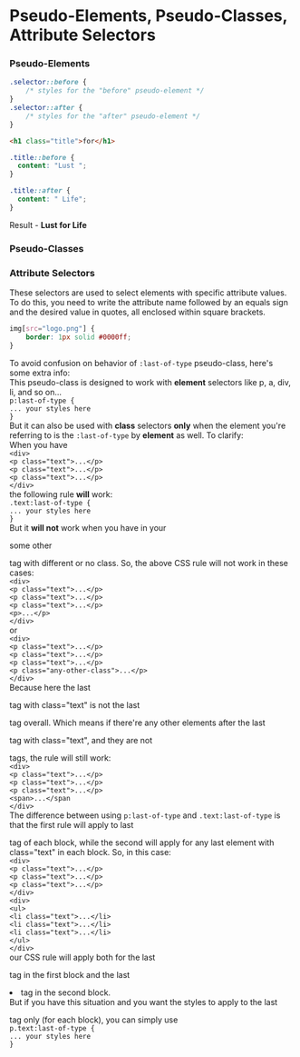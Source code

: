 # Pseudo-Elements, Pseudo-Classes, Attribute Selectors

### Pseudo-Elements
```css
.selector::before {
    /* styles for the "before" pseudo-element */
}
.selector::after {
    /* styles for the "after" pseudo-element */
}
```

```html
<h1 class="title">for</h1>
```

```css
.title::before {
  content: "Lust ";
}

.title::after {
  content: " Life";
}
```
Result  - **Lust for Life**

### Pseudo-Classes

### Attribute Selectors
These selectors are used to select elements with specific attribute values. To do this, you need to write the attribute name followed by an equals sign and the desired value in quotes, all enclosed within square brackets.
```css
img[src="logo.png"] {
    border: 1px solid #0000ff;
}
```

To avoid confusion on behavior of `:last-of-type` pseudo-class, here's some extra info:  
This pseudo-class is designed to work with **element** selectors like p, a, div, li, and so on...  
`p:last-of-type {`  
`... your styles here`  
`}`  
But it can also be used with **class** selectors **only** when the element you're referring to is the `:last-of-type` by **element** as well. To clarify:  
When you have  
`<div>`  
`<p class="text">...</p>`  
`<p class="text">...</p>`  
`<p class="text">...</p>`  
`</div>`  
the following rule **will** work:  
`.text:last-of-type {`  
`... your styles here`  
`}`  
But it **will not** work when you have in your <div> some other <p> tag with different or no class. So, the above CSS rule will not work in these cases:  
`<div>`  
`<p class="text">...</p>`  
`<p class="text">...</p>`  
`<p class="text">...</p>`  
`<p>...</p>`  
`</div>`  
or  
`<div>`  
`<p class="text">...</p>`  
`<p class="text">...</p>`  
`<p class="text">...</p>`  
`<p class="any-other-class">...</p>`  
`</div>`  
Because here the last <p> tag with class="text" is not the last <p> tag overall. Which means if there're any other elements after the last <p> tag with class="text", and they are not <p> tags, the rule will still work:  
`<div>`  
`<p class="text">...</p>`  
`<p class="text">...</p>`  
`<p class="text">...</p>`  
`<span>...</span`  
`</div>`  
The difference between using `p:last-of-type` and `.text:last-of-type` is that the first rule will apply to last <p> tag of each block, while the second will apply for any last element with class="text" in each block. So, in this case:  
`<div>`  
`<p class="text">...</p>`  
`<p class="text">...</p>`  
`<p class="text">...</p>`  
`</div>`  
`<div>`  
`<ul>`  
`<li class="text">...</li>`  
`<li class="text">...</li>`  
`<li class="text">...</li>`  
`</ul>`  
`</div>`  
our CSS rule will apply both for the last <p> tag in the first block and the last <li> tag in the second block.  
But if you have this situation and you want the styles to apply to the last <p> tag only (for each block), you can simply use  
`p.text:last-of-type {`  
`... your styles here`  
`}`